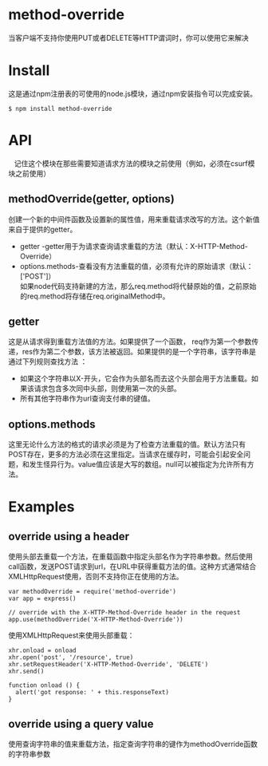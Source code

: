 # method-override
  当客户端不支持你使用PUT或者DELETE等HTTP谓词时，你可以使用它来解决 
# Install   
  这是通过npm注册表的可使用的node.js模块，通过npm安装指令可以完成安装。   
  
  ```$ npm install method-override ```  
 # API        
    记住这个模块在那些需要知道请求方法的模块之前使用（例如，必须在csurf模块之前使用）   
 ##  methodOverride(getter, options)    
 
 创建一个新的中间件函数及设置新的属性值，用来重载请求改写的方法。这个新值来自于提供的getter。    
 * getter -getter用于为请求查询请求重载的方法（默认：X-HTTP-Method-Override）    
 * options.methods-查看没有方法重载的值，必须有允许的原始请求（默认：['POST']）   
 如果node代码支持新建的方法，那么req.method将代替原始的值，之前原始的req.method将存储在req.originalMethod中。    
 
 ## getter    
 这是从请求得到重载方法值的方法。如果提供了一个函数， req作为第一个参数传递，res作为第二个参数，该方法被返回。如果提供的是一个字符串，该字符串是通过下列规则查找方法 ：    
 * 如果这个字符串以X-开头，它会作为头部名而去这个头部会用于方法重载。如果该请求包含多次同中头部，则使用第一次的头部。   
 * 所有其他字符串作为url查询支付串的键值。    
 
 ## options.methods   
 这里无论什么方法的格式的请求必须是为了检查方法重载的值。默认方法只有POST存在，更多的方法必须在这里指定。当请求在缓存时，可能会引起安全问题，和发生怪异行为。value值应该是大写的数组。null可以被指定为允许所有方法。   
 
 # Examples   
 
 ## override using a header   
 使用头部去重载一个方法，在重载函数中指定头部名作为字符串参数。然后使用call函数，发送POST请求到url，在URL中获得重载方法的值。这种方式通常结合XMLHttpRequest使用，否则不支持你正在使用的方法。   
 
```var express = require('express')
var methodOverride = require('method-override')
var app = express()

// override with the X-HTTP-Method-Override header in the request
app.use(methodOverride('X-HTTP-Method-Override'))
```   


使用XMLHttpRequest来使用头部重载：  

```var xhr = new XMLHttpRequest()
xhr.onload = onload
xhr.open('post', '/resource', true)
xhr.setRequestHeader('X-HTTP-Method-Override', 'DELETE')
xhr.send()

function onload () {
  alert('got response: ' + this.responseText)
}
```   

## override using a query value   
使用查询字符串的值来重载方法，指定查询字符串的键作为methodOverride函数的字符串参数

    
